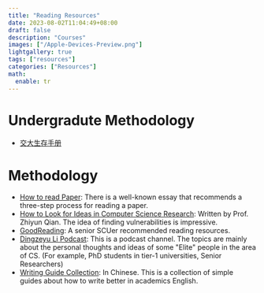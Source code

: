 ```yaml
---
title: "Reading Resources"
date: 2023-08-02T11:04:49+08:00
draft: false
description: "Courses"
images: ["/Apple-Devices-Preview.png"]
lightgallery: true
tags: ["resources"]
categories: ["Resources"]
math:
  enable: tr
---
```


# Undergradute Methodology
- [交大生存手册](https://survivesjtu.gitbook.io/survivesjtumanual/)


# Methodology
- [How to read Paper](https://web.stanford.edu/class/ee384m/Handouts/HowtoReadPaper.pdf): There is a well-known essay that recommends a three-step process for reading a paper.
- [How to Look for Ideas in Computer Science Research](https://medium.com/digital-diplomacy/how-to-look-for-ideas-in-computer-science-research-7a3fa6f4696f): Written by Prof. Zhiyun Qian. The idea of finding vulnerabilities is impressive.
- [GoodReading](https://yichez.site/myblog/index.html): A senior SCUer recommended reading resources.
- [Dingzeyu Li Podcast](https://lidingzeyu.com/podcast/category/episodes/): This is a podcast channel. The topics are mainly about the personal thoughts and ideas of some "Elite" people in the area of CS. (For example, PhD students in tier-1 universities, Senior Researchers)
- [Writing Guide Collection](https://www.zhihu.com/people/wei-jian-sheng/posts): In Chinese. This is a collection of simple guides about how to write better in academics English.
